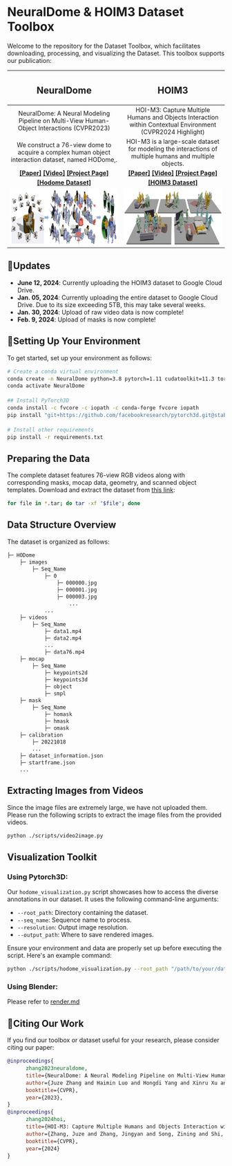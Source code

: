 # NeuralDome & HOIM3 Dataset Toolbox


Welcome to the repository for the Dataset Toolbox, which facilitates downloading, processing, and visualizing the Dataset. This toolbox supports our publication:



|                                                                 <h2 align="center"> NeuralDome </h2>                                                                 |                                                                       <h2 align="center"> HOIM3 </h2>                                                                        |
|:--------------------------------------------------------------------------------------------------------------------------------------------------------------------:|:----------------------------------------------------------------------------------------------------------------------------------------------------------------------------:|
|                                      NeuralDome: A Neural Modeling Pipeline on Multi-View Human-Object Interactions (CVPR2023)                                       |                                  HOI-M3: Capture Multiple Humans and Objects Interaction within Contextual Environment (CVPR2024 Highlight)                                  |
|                                  We construct a 76-view dome to acquire a complex human object interaction dataset, named HODome,.                                   |                                    HOI-M3 is a large-scale dataset for modeling the interactions of multiple humans and multiple objects.                                    |
| **[[Paper]](https://arxiv.org/pdf/2212.07626.pdf) [[Video]](https://www.youtube.com/watch?v=Nb82f5dm2GE) [[Project Page]](https://juzezhang.github.io/NeuralDome/)** | **[[Paper]](https://arxiv.org/pdf/2404.00299) [[Video]](https://www.youtube.com/watch?v=Fq6iqoXC99A&t=2s) [[Project Page]](https://juzezhang.github.io/HOIM3_ProjectPage/)** |
|                             **[[Hodome Dataset]](https://drive.google.com/drive/folders/1-QHvcwa71Wk7rdfnQrOyInqK-SWK6lRA?usp=sharing)**                             |                                 **[[HOIM3 Dataset]](https://drive.google.com/drive/folders/1bT7J0XnbUx5goixgJRWJxpycOFffpwOc?usp=sharing)**                                  |
|                                                    <img src="assets/NeuralDome.png" alt="drawing" height="130"/>                                                     |                                                           <img src="assets/HOIM3.jpg" alt="drawing" height="130"/>                                                           |









## 🚀Updates
- **June 12, 2024**: Currently uploading the HOIM3 dataset to Google Cloud Drive.
- **Jan. 05, 2024**: Currently uploading the entire dataset to Google Cloud Drive. Due to its size exceeding 5TB, this may take several weeks.
- **Jan. 30, 2024**: Upload of raw video data is now complete!
- **Feb. 9, 2024**: Upload of masks is now complete!

## 📖Setting Up Your Environment

To get started, set up your environment as follows:

```bash
# Create a conda virtual environment
conda create -n NeuralDome python=3.8 pytorch=1.11 cudatoolkit=11.3 torchvision -c pytorch -y
conda activate NeuralDome

## Install PyTorch3D
conda install -c fvcore -c iopath -c conda-forge fvcore iopath
pip install "git+https://github.com/facebookresearch/pytorch3d.git@stable"

# Install other requirements
pip install -r requirements.txt
```

## Preparing the Data

The complete dataset features 76-view RGB videos along with corresponding masks, mocap data, geometry, and scanned object templates. Download and extract the dataset from [this link](https://drive.google.com/drive/folders/1-QHvcwa71Wk7rdfnQrOyInqK-SWK6lRA):

```bash
for file in *.tar; do tar -xf "$file"; done
```

## Data Structure Overview

The dataset is organized as follows:
```
├─ HODome
    ├─ images
        ├─ Seq_Name
            ├─ 0
                ├─ 000000.jpg
                ├─ 000001.jpg
                ├─ 000003.jpg
                    ...
            ...
    ├─ videos
        ├─ Seq_Name
            ├─ data1.mp4
            ├─ data2.mp4
            ...
            ├─ data76.mp4
    ├─ mocap
        ├─ Seq_Name
            ├─ keypoints2d
            ├─ keypoints3d
            ├─ object
            ├─ smpl
    ├─ mask
        ├─ Seq_Name
            ├─ homask
            ├─ hmask
            ├─ omask
    ├─ calibration
        ├─ 20221018
        ...
    ├─ dataset_information.json
    ├─ startframe.json
    ...
```


## Extracting Images from Videos

Since the image files are extremely large, we have not uploaded them. Please run the following scripts to extract the image files from the provided videos.

```bash
python ./scripts/video2image.py
```

## Visualization Toolkit

### Using Pytorch3D:

Our `hodome_visualization.py` script showcases how to access the diverse annotations in our dataset. It uses the following command-line arguments:

- `--root_path`: Directory containing the dataset.
- `--seq_name`: Sequence name to process.
- `--resolution`: Output image resolution.
- `--output_path`: Where to save rendered images.

Ensure your environment and data are properly set up before executing the script. Here's an example command:

```bash
python ./scripts/hodome_visualization.py --root_path "/path/to/your/data" --seq_name "subject01_baseball" --resolution 720 --output_path "/path/to/your/output"
```

### Using Blender:

Please refer to [render.md](docs/render.md)


## 🫶Citing Our Work

If you find our toolbox or dataset useful for your research, please consider citing our paper:

```bibtex
@inproceedings{
      zhang2023neuraldome,
      title={NeuralDome: A Neural Modeling Pipeline on Multi-View Human-Object Interactions},
      author={Juze Zhang and Haimin Luo and Hongdi Yang and Xinru Xu and Qianyang Wu and Ye Shi and Jingyi Yu and Lan Xu and Jingya Wang},
      booktitle={CVPR},
      year={2023},
}
@inproceedings{
      zhang2024hoi,
      title={HOI-M3: Capture Multiple Humans and Objects Interaction within Contextual Environment},
      author={Zhang, Juze and Zhang, Jingyan and Song, Zining and Shi, Zhanhe and Zhao, Chengfeng and Shi, Ye and Yu, Jingyi and Xu, Lan and Wang, Jingya},
      booktitle={CVPR},
      year={2024}
}
```
